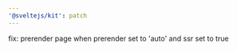 ```yaml
---
'@sveltejs/kit': patch
---
```


fix: prerender page when prerender set to 'auto' and ssr set to true
